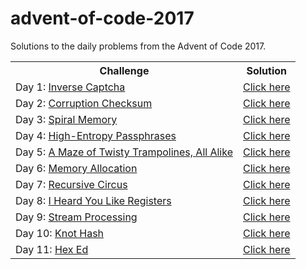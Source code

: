 # advent-of-code-2017
Solutions to the daily problems from the Advent of Code 2017.

<table style="width:100%">
  <tr>
    <th>Challenge</th>
    <th>Solution</th>
  </tr>
  <tr>
    <td>Day 1: <a href="https://adventofcode.com/2017/day/1">Inverse Captcha</a></td>
    <td><a href="https://github.com/nkhi/advent-of-code-2017/blob/master/day1.py">Click here</a></td>
  </tr>
  <tr>
    <td>Day 2: <a href="https://adventofcode.com/2017/day/2">Corruption Checksum</a></td>
    <td><a href="https://github.com/nkhi/advent-of-code-2017/blob/master/day2.py">Click here</a></td>
  </tr>
  <tr>
    <td>Day 3: <a href="https://adventofcode.com/2017/day/3">Spiral Memory</a></td></td>
    <td><a href="https://github.com/nkhi/advent-of-code-2017/blob/master/day3.py">Click here</a></td>
  </tr>
  <tr>
    <td>Day 4: <a href="https://adventofcode.com/2017/day/4">High-Entropy Passphrases</a></td></td>
    <td><a href="https://github.com/nkhi/advent-of-code-2017/blob/master/day4.py">Click here</a></td>
  </tr>
  <tr>
    <td>Day 5: <a href="https://adventofcode.com/2017/day/5">A Maze of Twisty Trampolines, All Alike</a></td>
    <td><a href="https://github.com/nkhi/advent-of-code-2017/blob/master/day5.py">Click here</a></td>
  </tr>
  <tr>
    <td>Day 6: <a href="https://adventofcode.com/2017/day/6">Memory Allocation</a></td>
    <td><a href="https://github.com/nkhi/advent-of-code-2017/blob/master/day6.py">Click here</a></td>
  </tr>
  <tr>
    <td>Day 7: <a href="https://adventofcode.com/2017/day/7">Recursive Circus</a></td>
    <td><a href="https://github.com/nkhi/advent-of-code-2017/blob/master/day7.py">Click here</a></td>
  </tr>
  <tr>
    <td>Day 8: <a href="https://adventofcode.com/2017/day/8">I Heard You Like Registers</a></td>
    <td><a href="https://github.com/nkhi/advent-of-code-2017/blob/master/day8.py">Click here</a></td>
  </tr>
  <tr>
    <td>Day 9: <a href="https://adventofcode.com/2017/day/9">Stream Processing</a></td>
    <td><a href="https://github.com/nkhi/advent-of-code-2017/blob/master/day9.py">Click here</a></td>
  </tr>
  <tr>
    <td>Day 10: <a href="https://adventofcode.com/2017/day/10">Knot Hash</a></td>
    <td><a href="https://github.com/nkhi/advent-of-code-2017/blob/master/day10.py">Click here</a></td>
  </tr>
  <tr>
    <td>Day 11: <a href="https://adventofcode.com/2017/day/11">Hex Ed</a></td>
    <td><a href="https://github.com/nkhi/advent-of-code-2017/blob/master/day11.py">Click here</a></td>
  </tr>
</table>
